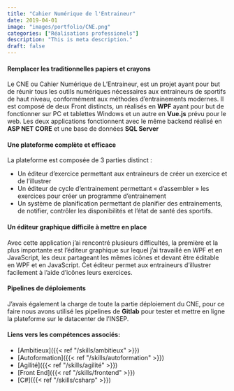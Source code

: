 ```yaml
---
title: "Cahier Numérique de l'Entraineur"
date: 2019-04-01
image: "images/portfolio/CNE.png"
categories: ["Réalisations professionels"]
description: "This is meta description."
draft: false
---
```


#### Remplacer les traditionnelles papiers et crayons
Le CNE ou Cahier Numérique de L’Entraineur, est un projet ayant pour but de réunir tous les outils numériques nécessaires aux entraineurs de sportifs de haut niveau, conformément aux méthodes d’entrainements modernes. Il est composé de deux Front distincts, un réalisés en **WPF** ayant pour but de fonctionner sur PC et tablettes Windows et un autre en **Vue.js** prévu pour le web. Les deux applications fonctionnent avec le même backend réalisé en **ASP NET CORE** et une base de données **SQL Server**

#### Une plateforme complète et efficace
La plateforme est composée de 3 parties distinct :
- Un éditeur d’exercice permettant aux entraineurs de créer un exercice et de l’illustrer
- Un éditeur de cycle d’entrainement permettant « d’assembler » les exercices pour créer un programme d’entrainement
- Un système de planification permettant de planifier des entrainements, de notifier, contrôler les disponibilités et l’état de santé des sportifs.

#### Un éditeur graphique difficile à mettre en place
Avec cette application j’ai rencontré plusieurs difficultés, la première et la plus importante est l’éditeur graphique sur lequel j’ai travaillé en WPF et en JavaScript, les deux partageant les mêmes icônes et devant être éditable en WPF et en JavaScript. Cet éditeur permet aux entraineurs d’illustrer facilement à l’aide d’icônes leurs exercices.

#### Pipelines de déploiements
J’avais également la charge de toute la partie déploiement du CNE, pour ce faire nous avons utilisé les pipelines de **Gitlab** pour tester et mettre en ligne la plateforme sur le datacenter de l’INSEP.

#### Liens vers les compétences associés:
- [Ambitieux]({{< ref "/skills/ambitieux" >}}) 
- [Autoformation]({{< ref "/skills/autoformation" >}}) 
- [Agilité]({{< ref "/skills/agilité" >}})
- [Front End]({{< ref "/skills/frontend" >}})
- [C#]({{< ref "/skills/csharp" >}}) 